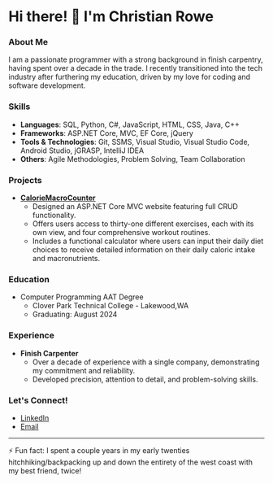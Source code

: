# Hi there! 👋 I'm Christian Rowe

### About Me
I am a passionate programmer with a strong background in finish carpentry, having spent over a decade in the trade. I recently transitioned into the tech industry after furthering my education, driven by my love for coding and software development.

### Skills
- **Languages**: SQL, Python, C#, JavaScript, HTML, CSS, Java, C++
- **Frameworks**: ASP.NET Core, MVC, EF Core, jQuery
- **Tools & Technologies**: Git, SSMS, Visual Studio, Visual Studio Code, Android Studio, jGRASP, IntelliJ IDEA
- **Others**: Agile Methodologies, Problem Solving, Team Collaboration

### Projects
- **[CalorieMacroCounter](https://github.com/mcrowe1992/CalorieMacroCounter)**
  - Designed an ASP.NET Core MVC website featuring full CRUD functionality.
  - Offers users access to thirty-one different exercises, each with its own view, and four comprehensive workout routines.
  - Includes a functional calculator where users can input their daily diet choices to receive detailed information on their daily caloric intake and macronutrients.
 
### Education
- Computer Programming AAT Degree
  - Clover Park Technical College - Lakewood,WA
  - Graduating: August 2024

### Experience
- **Finish Carpenter**
  - Over a decade of experience with a single company, demonstrating my commitment and reliability.
  - Developed precision, attention to detail, and problem-solving skills.

### Let's Connect!
- [LinkedIn](https://www.linkedin.com/in/christian-rowe/)
- [Email](mailto:rowe.markchristian@gmail.com)

---

⚡ Fun fact: I spent a couple years in my early twenties hitchhiking/backpacking up and down the entirety of the west coast with my best friend, twice!
